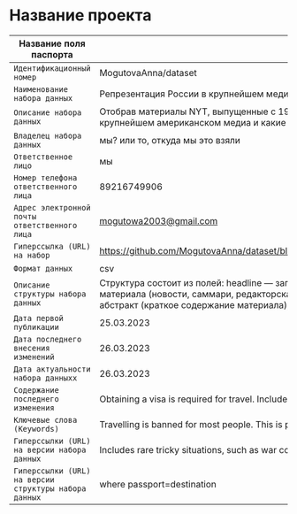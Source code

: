 # Название проекта

| Название поля паспорта | Значение поля паспорта |
|---|---|
|`Идентификационный номер`| MogutovaAnna/dataset |
|`Наименование набора данных`| Репрезентация России в крупнейшем медиа США: с 1991 по сегодняшний день |
|`Описание набора данных`| Отобрав материалы NYT, выпущенные с 1991 по 2022, мы попытались выяснить, как изменялась репрезентация России в крупнейшем американском медиа и какие события могли на это повлиять |
|`Владелец набора данных`| мы? или то, откуда мы это взяли |
|`Ответственное лицо`| мы |
|`Номер телефона ответственного лица`| 89216749906 |
|`Адрес электронной почты ответственного лица`| mogutowa2003@gmail.com |
|`Гиперссылка (URL) на набор`| https://github.com/MogutovaAnna/dataset/blob/22725996a4d4490d23a2e198d89d6f97db704467/NYT_Russia_1991_2022(1).csv |
|`Формат данных`| csv |
|`Описание структуры набора данных`| Структура состоит из полей: headline — заголовок, date — дата публикации, doc_type — тип публикации, material_type — тип материала (новости, саммари, редакторская колонка и др.), section — секция, keywords — ключевые слова, abstract — абстракт (краткое содержание материала), lead — лид, word_count — количество слов|
|`Дата первой публикации`| 25.03.2023 |
|`Дата последнего внесения изменений`| 26.03.2023 |
|`Дата актуальности набора данныхх`| 26.03.2023 |
|`Содержание последнего изменения`| Obtaining a visa is required for travel. Includes Cuba's tourist cards |
|`Ключевые слова (Keywords)`| Travelling is banned for most people. This is perhaps the most dynamic category right now, with varying exemptions|
|`Гиперссылки (URL) на версии набора данных`| Includes rare tricky situations, such as war conflicts |
|`Гиперссылки (URL) на версии структуры набора данных`| where passport=destination|
